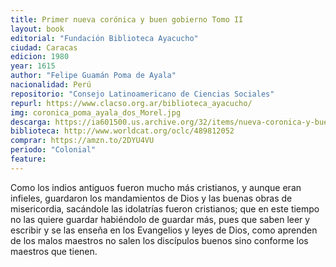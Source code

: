 ```yaml
---
title: Primer nueva corónica y buen gobierno Tomo II
layout: book
editorial: "Fundación Biblioteca Ayacucho"
ciudad: Caracas
edicion: 1980
year: 1615
author: "Felipe Guamán Poma de Ayala"
nacionalidad: Perú
repositorio: "Consejo Latinoamericano de Ciencias Sociales"
repurl: https://www.clacso.org.ar/biblioteca_ayacucho/
img: coronica_poma_ayala_dos_Morel.jpg
descarga: https://ia601500.us.archive.org/32/items/nueva-coronica-y-buen-gobierno-2/Nueva_coronica_y_buen_gobierno_2.pdf
biblioteca: http://www.worldcat.org/oclc/489812052
comprar: https://amzn.to/2DYU4VU
periodo: "Colonial"
feature: 
---
```

 

Como los indios antiguos fueron mucho más cristianos, y aunque eran infieles, guardaron los mandamientos de Dios y las buenas obras de misericordia, sacándole las idolatrías fueron cristianos; que en este tiempo no las quiere guardar habiéndolo de guardar más, pues que saben leer y escribir y se las enseña en los Evangelios y leyes de Dios, como aprenden de los malos maestros no salen los discípulos buenos sino conforme los maestros que tienen.
